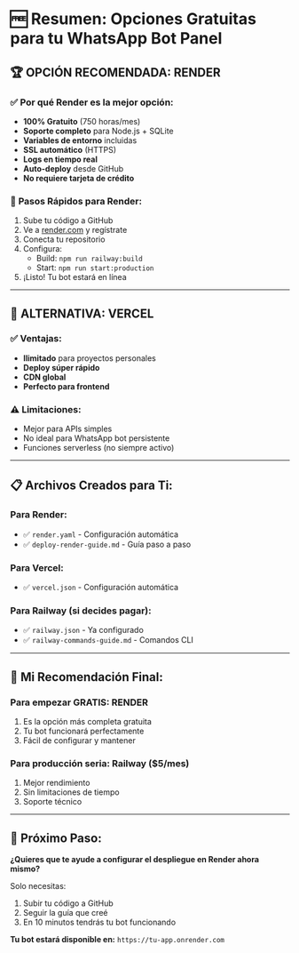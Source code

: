 # 🆓 Resumen: Opciones Gratuitas para tu WhatsApp Bot Panel

## 🏆 **OPCIÓN RECOMENDADA: RENDER**

### ✅ **Por qué Render es la mejor opción:**
- **100% Gratuito** (750 horas/mes)
- **Soporte completo** para Node.js + SQLite
- **Variables de entorno** incluidas
- **SSL automático** (HTTPS)
- **Logs en tiempo real**
- **Auto-deploy** desde GitHub
- **No requiere tarjeta de crédito**

### 🚀 **Pasos Rápidos para Render:**
1. Sube tu código a GitHub
2. Ve a [render.com](https://render.com) y regístrate
3. Conecta tu repositorio
4. Configura:
   - Build: `npm run railway:build`
   - Start: `npm run start:production`
5. ¡Listo! Tu bot estará en línea

---

## 🥈 **ALTERNATIVA: VERCEL**

### ✅ **Ventajas:**
- **Ilimitado** para proyectos personales
- **Deploy súper rápido**
- **CDN global**
- **Perfecto para frontend**

### ⚠️ **Limitaciones:**
- Mejor para APIs simples
- No ideal para WhatsApp bot persistente
- Funciones serverless (no siempre activo)

---

## 📋 **Archivos Creados para Ti:**

### Para Render:
- ✅ `render.yaml` - Configuración automática
- ✅ `deploy-render-guide.md` - Guía paso a paso

### Para Vercel:
- ✅ `vercel.json` - Configuración automática

### Para Railway (si decides pagar):
- ✅ `railway.json` - Ya configurado
- ✅ `railway-commands-guide.md` - Comandos CLI

---

## 🎯 **Mi Recomendación Final:**

### **Para empezar GRATIS: RENDER**
1. Es la opción más completa gratuita
2. Tu bot funcionará perfectamente
3. Fácil de configurar y mantener

### **Para producción seria: Railway ($5/mes)**
1. Mejor rendimiento
2. Sin limitaciones de tiempo
3. Soporte técnico

---

## 🚀 **Próximo Paso:**

**¿Quieres que te ayude a configurar el despliegue en Render ahora mismo?**

Solo necesitas:
1. Subir tu código a GitHub
2. Seguir la guía que creé
3. En 10 minutos tendrás tu bot funcionando

**Tu bot estará disponible en:** `https://tu-app.onrender.com`

